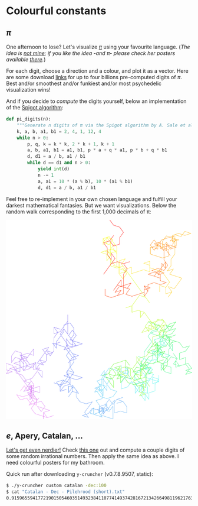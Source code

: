 # Colourful constants

## _π_

One afternoon to lose? Let's visualize [_π_](https://en.wikipedia.org/wiki/Pi) using
your favourite language. (_The idea is
[not mine](https://www.visualcinnamon.com/portfolio/the-art-in-pi/); if you like the
idea -and π- please check her posters available
[there](https://shop.visualcinnamon.com/collections/the-art-in-pi)._)

For each digit, choose a direction and a colour, and plot it as a vector. Here are some
download [links](https://www.angio.net/pi/digits.html) for up to four billions
pre-computed digits of _π_. Best and/or smoothest and/or funkiest and/or most
psychedelic visualization wins!

And if you decide to _compute_ the digits yourself, below an implementation of the
[Spigot algorithm](https://en.wikipedia.org/wiki/Spigot_algorithm):

```python
def pi_digits(n):
    """Generate n digits of π via the Spigot algorithm by A. Sale et al."""
    k, a, b, a1, b1 = 2, 4, 1, 12, 4
    while n > 0:
        p, q, k = k * k, 2 * k + 1, k + 1
        a, b, a1, b1 = a1, b1, p * a + q * a1, p * b + q * b1
        d, d1 = a / b, a1 / b1
        while d == d1 and n > 0:
            yield int(d)
            n -= 1
            a, a1 = 10 * (a % b), 10 * (a1 % b1)
            d, d1 = a / b, a1 / b1
```

Feel free to re-implement in your own chosen language and fulfill your darkest
mathematical fantasies. But we want visualizations. Below the random walk corresponding
to the first 1,000 decimals of π:

![First 1,000 decimals of π](pi-1000.svg)

## _e_, Apery, Catalan, ...

[Let's get even nerdier!](http://www.numberworld.org/y-cruncher/internals/formulas.html)
Check [this one](http://www.numberworld.org/y-cruncher/#Download) out and compute a
couple digits of some random irrational numbers. Then apply the same idea as above. I
need colourful posters for my bathroom.

Quick run after downloading `y-cruncher` (v0.7.8.9507, static):

```bash
$ ./y-cruncher custom catalan -dec:100
$ cat "Catalan - Dec - Pilehrood (short).txt"
0.9159655941772190150546035149323841107741493742816721342664981196217630197762547694793565129261151062
```
